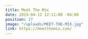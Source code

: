 ```yaml
---
title: Meet The Mix
date: 2019-04-12 12:11:00 -04:00
position: 17
image: "/uploads/MEET-THE-MIX.jpg"
link: https://meetthemix.com/
---
```


